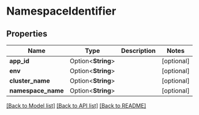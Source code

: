 # NamespaceIdentifier

## Properties

Name | Type | Description | Notes
------------ | ------------- | ------------- | -------------
**app_id** | Option<**String**> |  | [optional]
**env** | Option<**String**> |  | [optional]
**cluster_name** | Option<**String**> |  | [optional]
**namespace_name** | Option<**String**> |  | [optional]

[[Back to Model list]](../README.md#documentation-for-models) [[Back to API list]](../README.md#documentation-for-api-endpoints) [[Back to README]](../README.md)


